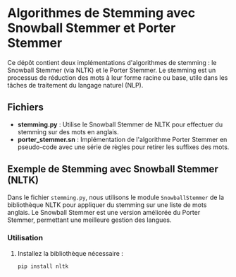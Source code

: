 # Algorithmes de Stemming avec Snowball Stemmer et Porter Stemmer

Ce dépôt contient deux implémentations d'algorithmes de stemming : le Snowball Stemmer (via NLTK) et le Porter Stemmer. Le stemming est un processus de réduction des mots à leur forme racine ou base, utile dans les tâches de traitement du langage naturel (NLP).

## Fichiers

- **stemming.py** : Utilise le Snowball Stemmer de NLTK pour effectuer du stemming sur des mots en anglais.
- **porter_stemmer.sn** : Implémentation de l'algorithme Porter Stemmer en pseudo-code avec une série de règles pour retirer les suffixes des mots.

## Exemple de Stemming avec Snowball Stemmer (NLTK)

Dans le fichier `stemming.py`, nous utilisons le module `SnowballStemmer` de la bibliothèque NLTK pour appliquer du stemming sur une liste de mots anglais. Le Snowball Stemmer est une version améliorée du Porter Stemmer, permettant une meilleure gestion des langues.

### Utilisation

1. Installez la bibliothèque nécessaire :
   ```bash
   pip install nltk
